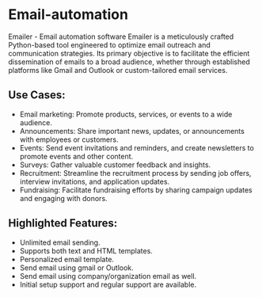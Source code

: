# Email-automation
Emailer - Email automation software
Emailer is a meticulously crafted Python-based tool engineered to optimize email outreach and communication strategies. Its primary objective is to facilitate the efficient dissemination of emails to a broad audience, whether through established platforms like Gmail and Outlook or custom-tailored email services.
## Use Cases:
- Email marketing: Promote products, services, or events to a wide audience.
- Announcements: Share important news, updates, or announcements with employees or customers.
- Events: Send event invitations and reminders, and create newsletters to promote events and other content.
- Surveys: Gather valuable customer feedback and insights.
- Recruitment: Streamline the recruitment process by sending job offers, interview invitations, and application updates.
- Fundraising: Facilitate fundraising efforts by sharing campaign updates and engaging with donors.
## Highlighted Features: 
- Unlimited email sending.
- Supports both text and HTML templates.
- Personalized email template.
- Send email using gmail or Outlook.
- Send email using company/organization email as well.
- Initial setup support and regular support are available.
